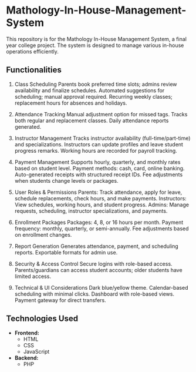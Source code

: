 # Mathology-In-House-Management-System

This repository is for the Mathology In-House Management System, a final year college project. The system is designed to manage various in-house operations efficiently.

## Functionalities

1. Class Scheduling
Parents book preferred time slots; admins review availability and finalize schedules.
Automated suggestions for scheduling; manual approval required.
Recurring weekly classes; replacement hours for absences and holidays.

2. Attendance Tracking
Manual adjustment option for missed tags.
Tracks both regular and replacement classes.
Daily attendance reports generated.

3. Instructor Management
Tracks instructor availability (full-time/part-time) and specializations.
Instructors can update profiles and leave student progress remarks.
Working hours are recorded for payroll tracking.

4. Payment Management
Supports hourly, quarterly, and monthly rates based on student level.
Payment methods: cash, card, online banking.
Auto-generated receipts with structured receipt IDs.
Fee adjustments when students change levels or packages.

5. User Roles & Permissions
Parents: Track attendance, apply for leave, schedule replacements, check hours, and make payments.
Instructors: View schedules, working hours, and student progress.
Admins: Manage requests, scheduling, instructor specializations, and payments.

6. Enrollment Packages
Packages: 4, 8, or 16 hours per month.
Payment frequency: monthly, quarterly, or semi-annually.
Fee adjustments based on enrollment changes.

7. Report Generation
Generates attendance, payment, and scheduling reports.
Exportable formats for admin use.

8. Security & Access Control
Secure logins with role-based access.
Parents/guardians can access student accounts; older students have limited access.

9. Technical & UI Considerations
Dark blue/yellow theme.
Calendar-based scheduling with minimal clicks.
Dashboard with role-based views.
Payment gateway for direct transfers.

## Technologies Used

- **Frontend:**
  - HTML
  - CSS
  - JavaScript
- **Backend:**
  - PHP
